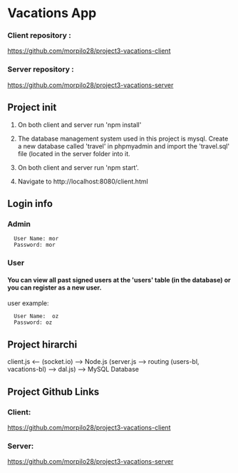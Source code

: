 # Vacations App

### Client repository :
https://github.com/morpilo28/project3-vacations-client

### Server repository :
https://github.com/morpilo28/project3-vacations-server


## Project init

1. On both client and server run 'npm install'

2. The database management system used in this project is mysql. 
Create a new database called 'travel' in phpmyadmin and import the 'travel.sql' file (located in the server folder into it.

3. On both client and server run 'npm start'.

4. Navigate to http://localhost:8080/client.html


## Login info

   ### Admin
  ```
    User Name: mor
    Password: mor
  ```

   ### User
#### You can view all past signed users at the 'users' table (in the database) or you can register as a new user.

user example:

  ```
    User Name:  oz
    Password: oz
  ```

  ## Project hirarchi

client.js <-- (socket.io) --> Node.js (server.js --> routing (users-bl, vacations-bl) --> dal.js) --> MySQL Database

 ## Project Github Links
### Client:
https://github.com/morpilo28/project3-vacations-client

### Server:
https://github.com/morpilo28/project3-vacations-server


